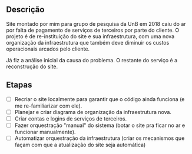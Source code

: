 ## Descrição
Site montado por mim para grupo de pesquisa da UnB em 2018 caiu do ar por falta de pagamento de serviços de terceiros por parte do cliente. O projeto é de re-instituição do site e sua infraestrutura, com uma nova organização da infraestrutura que também deve diminuir os custos operacionais arcados pelo cliente.

Já fiz a análise inicial da causa do problema. O restante do serviço é a reconstrução do site.

## Etapas
- [ ] Recriar o site localmente para garantir que o código ainda funciona (e me re-familiarizar com ele).
- [ ] Planejar e criar diagrama de organização da infraestrutura nova.
- [ ] Criar contas e logins de serviços de terceiros.
- [ ] Fazer orquestração "manual" do sistema (botar o site pra ficar no ar e funcionar manualmente).
- [ ] Automatizar orquestração da infraestrutura (criar os mecanismos que façam com que a atualização do site seja automática)
